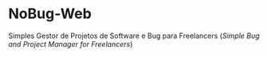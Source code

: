 NoBug-Web
=========

Simples Gestor de Projetos de Software e Bug para Freelancers
(*Simple Bug and Project Manager for Freelancers*)
